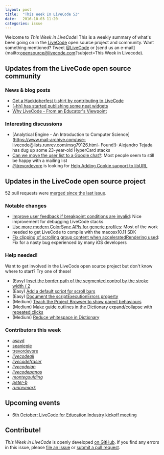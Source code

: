 ```yaml
---
layout: post
title:  "This Week In LiveCode 53"
date:   2016-10-03 11:20
categories: issue
---
```


Welcome to *This Week in LiveCode*!  This is a weekly summary of what's been
going on in the [LiveCode](https://livecode.com/) open source project and
community.  Want something mentioned?  Tweet
[@LiveCode](https://twitter.com/LiveCode) or
[send us an e-mail](mailto:opensource@livecode.com?subject=This Week in Livecode).

## Updates from the LiveCode open source community

### News & blog posts

- [Get a Hacktoberfest t-shirt by contributing to LiveCode](https://livecode.com/get-a-hacktoberfest-t-shirt-by-contributing-to-livecode/)
- [[-hh] has started publishing some neat widgets](http://forums.livecode.com/viewtopic.php?f=93&t=28020)
- [Why LiveCode - From an Educator's Viewpoint](http://forums.livecode.com/viewtopic.php?f=107&t=26709#p146400)

### Interesting discussions

- [Analytical Engine - An Introduction to Computer Science](https://www.mail-archive.com/use-livecode@lists.runrev.com/msg79126.html- Found!): Alejandro Tejada has dug up some 23-year-old HyperCard stacks
- [Can we move the user list to a Google chat?](https://www.mail-archive.com/use-livecode@lists.runrev.com/msg79091.html): Most people seem to still be happy with a mailing list
- [@trevordevore](https://github.com/trevordevore) is looking for [Help Adding Cookie support to libURL](https://www.mail-archive.com/use-livecode@lists.runrev.com/msg79040.html)

## Updates in the LiveCode open source project

52 pull requests were [merged since the last issue](https://github.com/search?utf8=%E2%9C%93&q=org%3Alivecode+is%3Apublic+is%3Apr+is%3Amerged+merged%3A2016-09-26..2016-10-02&type=Issues&ref=searchresults).

### Notable changes

- [Improve user feedback if breakpoint conditions are invalid](https://github.com/livecode/livecode-ide/pull/1380): Nice improvement for debugging LiveCode stacks
- [Use more modern ColorSync APIs for generic profiles](https://github.com/livecode/livecode/pull/4585): Most of the work needed to get LiveCode to compile with the macosx10.11 SDK
- [Fix clipping of scrolling group content when acceleratedRendering used](https://github.com/livecode/livecode/pull/4579): Fix for a nasty bug experienced by many iOS developers

<!---
### Bug of the week
-->

### Help needed!

Want to get involved in the LiveCode open source project but don't know where
to start?  Try one of these!

- (Easy) [Inset the border path of the segmented control by the stroke width / 2 ](http://quality.livecode.com/show_bug.cgi?id=18319)
- (Easy) [Add a default script for scroll bars](http://quality.livecode.com/show_bug.cgi?id=17975)
- (Easy) [Document the scriptExecutionErrors property](http://quality.livecode.com/show_bug.cgi?id=18147)
- (Medium) [Teach the Project Browser to show parent behaviours](http://quality.livecode.com/show_bug.cgi?id=18176)
- (Medium) [Make guide outlines in the Dictionary expand/collapse with repeated clicks](http://quality.livecode.com/show_bug.cgi?id=18184)
- (Medium) [Reduce whitespace in Dictionary](http://quality.livecode.com/show_bug.cgi?id=18278)

### Contributors this week

- [asayd](https://github.com/asayd)
- [seaniepie](https://github.com/seaniepie)
- [trevordevore](https://github.com/trevordevore)
- *[livecodeali](https://github.com/livecodeali)*
- *[livecodefraser](https://github.com/livecodefraser)*
- *[livecodeian](https://github.com/livecodeian)*
- *[livecodepanos](https://github.com/livecodepanos)*
- *[montegoulding](https://github.com/montegoulding)*
- *[peter-b](https://github.com/peter-b)*
- *[runrevmark](https://github.com/runrevmark)*

## Upcoming events

- [6th October: LiveCode for Education Industry kickoff meeting](http://forums.livecode.com/viewtopic.php?f=107&t=28034#p146870)

## Contribute!

*This Week in LiveCode* is openly developed
[on GitHub](https://github.com/livecode/this-week-in-livecode).
If you find any errors in this issue, please
[file an issue](https://github.com/livecode/this-week-in-livecode/issues) or
[submit a pull request](https://github.com/livecode/this-week-in-livecode/pulls).
